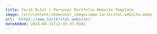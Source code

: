 ```yaml
---
title: Tarik Rital | Personal Portfolio Website Template
image: /src/content/showcase/_images/www.tarikrital.website.webp
url: 'https://www.tarikrital.website/'
dateAdded: 2024-08-31T12:35:37.938Z
---
```


